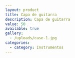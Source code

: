 ```yaml
---
layout: product
title: Capa de guitarra
description: Capa de guitarra
value: 50
available: true
gallery:
  - /uploads/case-1.jpg
categories:
  - category: Instrumentos
---
```


